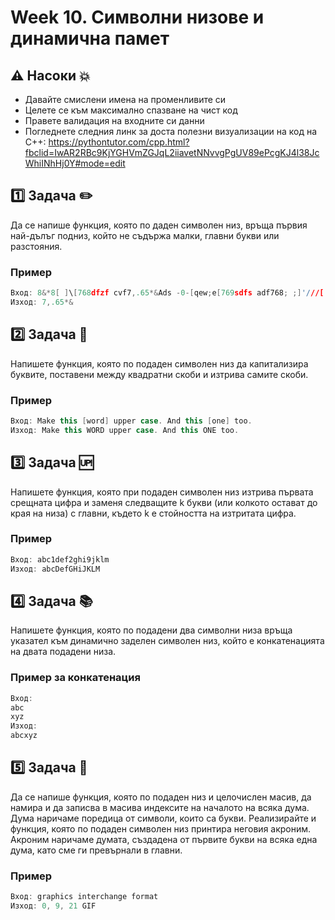 # Week 10. Символни низове и динамична памет

## :warning: Насоки :boom: 

- Давайте смислени имена на променливите си
- Целете се към максимално спазване на чист код 
- Правете валидация на входните си данни
- Погледнете следния линк за доста полезни визуализации на код на C++:
https://pythontutor.com/cpp.html?fbclid=IwAR2RBc9KjYGHVmZGJqL2iiavetNNvvgPgUV89ePcgKJ4l38JcWhiINhHj0Y#mode=edit

## :one: Задача :pencil2:
Да се напише функция, която по даден символен низ, връща първия най-дълъг подниз, който не съдържа малки, главни букви или разстояния.

### Пример
```C++
Вход: 8&*8[ ]\[768dfzf cvf7,.65*&Ads -0-[qew;e[769sdfs adf768; ;]'///[
Изход: 7,.65*&
```

## :two: Задача :bookmark_tabs:
Напишете функция, която по подаден символен низ да капитализира буквите, поставени между квадратни скоби и изтрива самите скоби.

### Пример
```C++
Вход: Make this [word] upper case. And this [one] too.
Изход: Make this WORD upper case. And this ONE too.
```

## :three: Задача :up:
Напишете функция, която при подаден символен низ изтрива първата срещната цифра и заменя следващите k букви (или колкото остават до края на низа) с главни, където k е стойността на изтритата цифра.

### Пример
```C++
Вход: abc1def2ghi9jklm
Изход: abcDefGHiJKLM
```

## :four: Задача :books:
Напишете функция, която по подадени два символни низа връща указател към динамично заделен символен низ, който е конкатенацията на двата подадени низа.

### Пример за конкатенация
```C++
Вход:
abc
xyz
Изход:
abcxyz
```

## :five: Задача :scroll:
Да се напише функция, която по подаден низ и целочислен масив, да намира и да записва в масива индексите на началото на всяка дума. Дума наричаме поредица от символи, които са букви. Реализирайте и функция, която по подаден символен низ принтира неговия акроним. Акроним наричаме думата, създадена от първите букви на всяка една дума, като сме ги превърнали в главни.

### Пример
```C++
Вход: graphics interchange format
Изход: 0, 9, 21 GIF
```